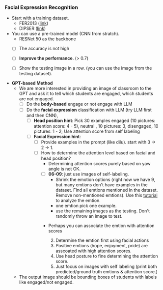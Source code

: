 ### Facial Expression Recognition
* Start with a training dataset. 
    * FER2013 ([link](https://www.kaggle.com/datasets/msambare/fer2013))
    * DIPSER ([link](https://www.scidb.cn/en/detail?dataSetId=7856c716c0cc4589a23ee4a23d8a0893))
* You can use a pre-trained model (CNN from stratch).
    * RESNet 50 as the backbone
    * [ ] The accuracy is not high
    * [ ] **Improve the performance**. (> 0.7)
    * [ ] Show the testing image in a row. (you can use the image from the testing dataset).



* **GPT-based Method**
    * We are more interested in providing an image of classroom to the GPT and ask it to tell which students are engaged, which students are not engaged. 
        * [ ] Do the **body-based** engage or not engage with LLM
        * [ ] Do the **facial expression** classification with LLM (try LLM first and then CNN),
            * [ ] **Head position hint**: Pick 30 examples engaged (10 pictures: attention score: 4 - 5), neutral , 10 pictures: 3, disengaged, 10 pictures: 1 - 2; Use attention score from self labeling
            * [ ] **Facial Expression hint**: 
                * [ ] Provide examples in the prompt (like dilu). start with 3 -> 2 -> 1.
                * [ ] How to determine the attention level based on facial and head position? 
                    * Determining attention scores purely based on yaw angle is not OK.
                    * [ ] **06-09**: just use images of self-labeling. 
                        * Shrink the emotion options (right now we have 9, but many emtions don't have examples in the dataset. Find all emtions mentioned in the dataset. Remove non-mentioned emtions). Use this [tutorial](https://imotions.com/blog/learning/research-fundamentals/facial-action-coding-system/) to analyze the emtion. 
                        * one emtion pick one example. 
                        * use the remaining images as the testing. Don't randomly throw an image to test. 

                    * Perhaps you can associate the emtion with attention scores

                        2. Determine the emtion first using facial actions
                        3. Positive emtions (hope, enjoyment, pride) are asscoated with high attention scores.
                        4. Use head posture to fine determining the attention score. 
                        5. Just focus on images with self labeling (print both predicted/ground truth emtions & attention score.) 
                        
    
    * The output image should be bounding boxes of students with labels like engaged/not engaged. 